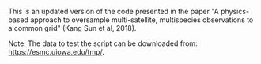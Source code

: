 This is an updated version of the code presented in the paper "A physics-based approach to oversample multi-satellite, multispecies observations to a common grid" (Kang Sun et al, 2018).  

Note: The data to test the script can be downloaded from: https://esmc.uiowa.edu/tmp/.

